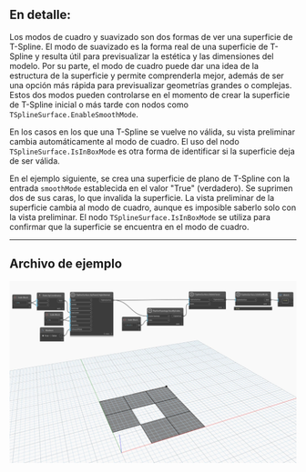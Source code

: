 ## En detalle:
Los modos de cuadro y suavizado son dos formas de ver una superficie de T-Spline. El modo de suavizado es la forma real de una superficie de T-Spline y resulta útil para previsualizar la estética y las dimensiones del modelo. Por su parte, el modo de cuadro puede dar una idea de la estructura de la superficie y permite comprenderla mejor, además de ser una opción más rápida para previsualizar geometrías grandes o complejas. Estos dos modos pueden controlarse en el momento de crear la superficie de T-Spline inicial o más tarde con nodos como `TSplineSurface.EnableSmoothMode`.

En los casos en los que una T-Spline se vuelve no válida, su vista preliminar cambia automáticamente al modo de cuadro. El uso del nodo `TSplineSurface.IsInBoxMode` es otra forma de identificar si la superficie deja de ser válida.

En el ejemplo siguiente, se crea una superficie de plano de T-Spline con la entrada `smoothMode` establecida en el valor "True" (verdadero). Se suprimen dos de sus caras, lo que invalida la superficie. La vista preliminar de la superficie cambia al modo de cuadro, aunque es imposible saberlo solo con la vista preliminar. El nodo `TSplineSurface.IsInBoxMode` se utiliza para confirmar que la superficie se encuentra en el modo de cuadro.
___
## Archivo de ejemplo

![TSplineSurface.IsInBoxMode](./Autodesk.DesignScript.Geometry.TSpline.TSplineSurface.IsInBoxMode_img.jpg)
